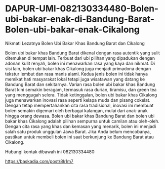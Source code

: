 # DAPUR-UMI-082130334480-Bolen-ubi-bakar-enak-di-Bandung-Barat-Bolen-ubi-bakar-enak-Cikalong
Nikmati Lezatnya Bolen Ubi Bakar Khas Bandung Barat dan Cikalong

Bolen ubi bakar khas Bandung Barat dikenal dengan rasa autentik yang sulit ditemukan di tempat lain. Terbuat dari ubi pilihan yang dipadukan dengan adonan kulit renyah, bolen ini menawarkan rasa yang kaya dan nikmat. Di sisi lain, bolen ubi bakar khas Cikalong juga menjadi primadona dengan tekstur lembut dan rasa manis alami. Kedua jenis bolen ini tidak hanya memikat hati masyarakat lokal tetapi juga wisatawan yang datang ke Bandung Barat dan sekitarnya.
Varian rasa bolen ubi bakar khas Bandung Barat kini semakin beragam, termasuk rasa durian, tiramisu, dan green tea yang menggugah selera. Tidak ketinggalan, bolen ubi bakar khas Cikalong juga menawarkan inovasi rasa seperti kelapa muda dan pisang cokelat. Dengan tetap mempertahankan cita rasa tradisional, inovasi ini membuat bolen semakin digemari oleh berbagai kalangan, mulai dari anak-anak hingga orang dewasa.
Bolen ubi bakar khas Bandung Barat dan bolen ubi bakar khas Cikalong adalah pilihan sempurna untuk camilan atau oleh-oleh. Dengan cita rasa yang khas dan kemasan yang menarik, bolen ini menjadi salah satu produk unggulan Jawa Barat. Jika Anda belum mencobanya, pastikan untuk membeli bolen ini saat berkunjung ke Bandung Barat atau Cikalong.

Hubungi kontak dibawah ini 
082130334480

https://baskadia.com/post/8k1m7
